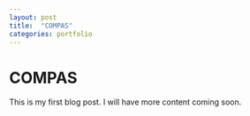 ```yaml
---
layout: post
title:  "COMPAS"
categories: portfolio
---
```

# COMPAS

This is my first blog post. I will have more content coming soon.